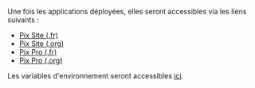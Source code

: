 Une fois les applications déployées, elles seront accessibles via les liens suivants :
  * [Pix Site (.fr)](https://site-pr{{pullRequestId}}.review.pix.fr)
  * [Pix Site (.org)](https://site-pr{{pullRequestId}}.review.pix.org)
  * [Pix Pro (.fr)](https://pro-pr{{pullRequestId}}.review.pix.fr)
  * [Pix Pro (.org)](https://pro-pr{{pullRequestId}}.review.pix.org)

Les variables d'environnement seront accessibles [ici]({{scalingoDashboardUrl}}).
